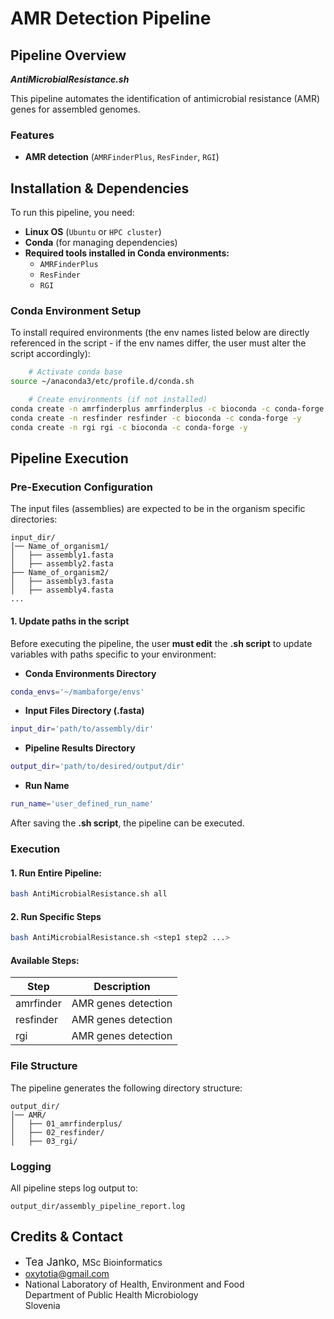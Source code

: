 # **AMR Detection Pipeline**

## **Pipeline Overview**

***AntiMicrobialResistance.sh***

This pipeline automates the identification of antimicrobial resistance (AMR) genes for assembled genomes.

### **Features**

- **AMR detection**  (`AMRFinderPlus`, `ResFinder`, `RGI`)

## **Installation & Dependencies**

To run this pipeline, you need:
- **Linux OS** (`Ubuntu` or `HPC cluster`)
- **Conda** (for managing dependencies)
- **Required tools installed in Conda environments:**
  - `AMRFinderPlus`
  - `ResFinder`
  - `RGI`

### **Conda Environment Setup**

To install required environments (the env names listed below are directly referenced in the script - if the env names differ, the user must alter the script accordingly):

```bash
    # Activate conda base
source ~/anaconda3/etc/profile.d/conda.sh

    # Create environments (if not installed)
conda create -n amrfinderplus amrfinderplus -c bioconda -c conda-forge -y
conda create -n resfinder resfinder -c bioconda -c conda-forge -y
conda create -n rgi rgi -c bioconda -c conda-forge -y
```


## **Pipeline Execution**

### Pre-Execution Configuration

The input files (assemblies) are expected to be in the organism specific directories:
```
input_dir/
│── Name_of_organism1/
│   ├── assembly1.fasta
│   ├── assembly2.fasta  
├── Name_of_organism2/
│   ├── assembly3.fasta
│   ├── assembly4.fasta
...
```

#### 1. Update paths in the script
Before executing the pipeline, the user **must edit** the **.sh script** to update variables with paths specific to your environment:

- **Conda Environments Directory**
```bash
conda_envs='~/mambaforge/envs'
```

- **Input Files Directory (.fasta)**
```bash
input_dir='path/to/assembly/dir'
```

- **Pipeline Results Directory**
```bash
output_dir='path/to/desired/output/dir'
```

- **Run Name**
```bash
run_name='user_defined_run_name'
```

After saving the **.sh script**, the pipeline can be executed.

### Execution
#### 1. Run Entire Pipeline:
```bash
bash AntiMicrobialResistance.sh all
```
#### 2. Run Specific Steps
```bash
bash AntiMicrobialResistance.sh <step1 step2 ...>
```

#### **Available Steps**:

| Step | Description |
|------|-------------|
| amrfinder | AMR genes detection |
| resfinder | AMR genes detection |
| rgi | AMR genes detection|

### File Structure 
The pipeline generates the following directory structure:

```
output_dir/
│── AMR/
│   ├── 01_amrfinderplus/
│   ├── 02_resfinder/
│   ├── 03_rgi/
```

### Logging
All pipeline steps log output to:
```
output_dir/assembly_pipeline_report.log 
```

## Credits & Contact
- <big>Tea Janko, <small>MSc Bioinformatics
- oxytotia@gmail.com
- National Laboratory of Health, Environment and Food\
Department of Public Health Microbiology\
Slovenia  